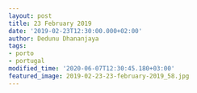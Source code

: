 ```yaml
---
layout: post
title: 23 February 2019
date: '2019-02-23T12:30:00.000+02:00'
author: Dedunu Dhananjaya
tags:
- porto
- portugal
modified_time: '2020-06-07T12:30:45.180+03:00'
featured_image: 2019-02-23-23-february-2019_58.jpg
---
```


